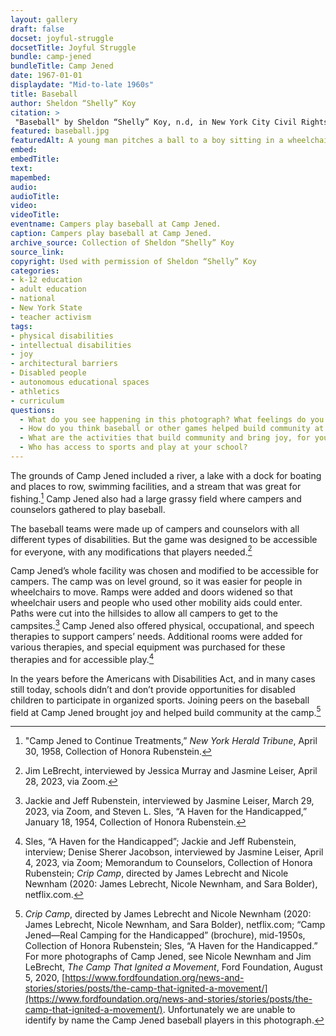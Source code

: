 ```yaml
--- 
layout: gallery
draft: false
docset: joyful-struggle
docsetTitle: Joyful Struggle
bundle: camp-jened
bundleTitle: Camp Jened
date: 1967-01-01
displaydate: "Mid-to-late 1960s"
title: Baseball
author: Sheldon “Shelly” Koy
citation: >
 "Baseball" by Sheldon “Shelly” Koy, n.d, in New York City Civil Rights History Project, Accessed: [Month Day, Year], https://nyccivilrightshistory.org/gallery/baseball.
featured: baseball.jpg
featuredAlt: A young man pitches a ball to a boy sitting in a wheelchair and holding a bat. Other children and young adults look ready to react.
embed: 
embedTitle: 
text: 
mapembed: 
audio: 
audioTitle: 
video: 
videoTitle: 
eventname: Campers play baseball at Camp Jened.
caption: Campers play baseball at Camp Jened.
archive_source: Collection of Sheldon “Shelly” Koy
source_link: 
copyright: Used with permission of Sheldon “Shelly” Koy
categories: 
- k-12 education
- adult education
- national
- New York State
- teacher activism
tags: 
- physical disabilities
- intellectual disabilities
- joy
- architectural barriers
- Disabled people
- autonomous educational spaces
- athletics
- curriculum
questions: 
  - What do you see happening in this photograph? What feelings do you see expressed in the photograph? Why do you think this activity happened at Camp Jened? 
  - How do you think baseball or other games helped build community at Camp Jened? 
  - What are the activities that build community and bring joy, for you? 
  - Who has access to sports and play at your school?
--- 
```


The grounds of Camp Jened included a river, a lake with a dock for boating and places to row, swimming facilities, and a stream that was great for fishing.[^1] Camp Jened also had a large grassy field where campers and counselors gathered to play baseball.

The baseball teams were made up of campers and counselors with all different types of disabilities. But the game was designed to be accessible for everyone, with any modifications that players needed.[^2]

Camp Jened’s whole facility was chosen and modified to be accessible for campers. The camp was on level ground, so it was easier for people in wheelchairs to move. Ramps were added and doors widened so that wheelchair users and people who used other mobility aids could enter. Paths were cut into the hillsides to allow all campers to get to the campsites.[^3] Camp Jened also offered physical, occupational, and speech therapies to support campers’ needs. Additional rooms were added for various therapies, and special equipment was purchased for these therapies and for accessible play.[^4]  

In the years before the Americans with Disabilities Act, and in many cases still today, schools didn’t and don’t provide opportunities for disabled children to participate in organized sports. Joining peers on the baseball field at Camp Jened brought joy and helped build community at the camp.[^5]

[^1]: "Camp Jened to Continue Treatments,” *New York Herald Tribune*, April 30, 1958, Collection of Honora Rubenstein.
[^2]: Jim LeBrecht, interviewed by Jessica Murray and Jasmine Leiser, April 28, 2023, via Zoom.
[^3]: Jackie and Jeff Rubenstein, interviewed by Jasmine Leiser, March 29, 2023, via Zoom, and Steven L. Sles, “A Haven for the Handicapped,” January 18, 1954, Collection of Honora Rubenstein.

[^4]: Sles, “A Haven for the Handicapped”; Jackie and Jeff Rubenstein, interview; Denise Sherer Jacobson, interviewed by Jasmine Leiser, April 4, 2023, via Zoom; Memorandum to Counselors, Collection of Honora Rubenstein; *Crip Camp*, directed by James Lebrecht and Nicole Newnham (2020: James Lebrecht, Nicole Newnham, and Sara Bolder), netflix.com.

[^5]: *Crip Camp*, directed by James Lebrecht and Nicole Newnham (2020: James Lebrecht, Nicole Newnham, and Sara Bolder), netflix.com; “Camp Jened—Real Camping for the Handicapped” (brochure), mid-1950s, Collection of Honora Rubenstein; Sles, “A Haven for the Handicapped.” For more photographs of Camp Jened, see Nicole Newnham and Jim LeBrecht, *The Camp That Ignited a Movement*, Ford Foundation, August 5, 2020, [https://www.fordfoundation.org/news-and-stories/stories/posts/the-camp-that-ignited-a-movement/](https://www.fordfoundation.org/news-and-stories/stories/posts/the-camp-that-ignited-a-movement/). Unfortunately we are unable to identify by name the Camp Jened baseball players in this photograph.
